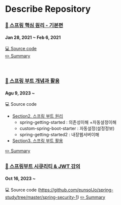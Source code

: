 # Describe Repository
### [🔗 스프링 핵심 원리 - 기본편 ](https://www.inflearn.com/course/%EC%8A%A4%ED%94%84%EB%A7%81-%ED%95%B5%EC%8B%AC-%EC%9B%90%EB%A6%AC-%EA%B8%B0%EB%B3%B8%ED%8E%B8) 
#### Jan 28, 2021 ~ Feb 6, 2021
[💻 Source code](https://github.com/eunsolJo/spring-study/tree/master/core) <br>
[✏️ Summary](https://www.notion.so/01968ec65e6e41788eadbe4714c9dc0a)

<br>

### [🔗 스프링 부트 개념과 활용](https://www.inflearn.com/course/%EC%8A%A4%ED%94%84%EB%A7%81%EB%B6%80%ED%8A%B8/dashboard) 
#### Agu 9, 2023 ~ 
💻 Source code <br>
- [Section2. 스프링 부트 원리](https://github.com/eunsolJo/spring-study/tree/master/concept-of-spring-boot)
    - spring-getting-started : 의존성이해 +자동설정이해
    - custom-spring-boot-starter : 자동설정(설정정보)
    - spring-getting-started2 : 내장웹서버이해
- [Section3. 스프링 부트 활용](https://github.com/eunsolJo/spring-study/tree/master/use-spring-boot)

[✏️ Summary](https://www.notion.so/706a63fcd1874b9fb57a241051d06d04?pvs=4)


### [🔗 스프링부트 시큐리티 & JWT 강의](https://www.inflearn.com/course/%EC%8A%A4%ED%94%84%EB%A7%81%EB%B6%80%ED%8A%B8-%EC%8B%9C%ED%81%90%EB%A6%AC%ED%8B%B0) 
#### Oct 16, 2023 ~ 
💻 Source code (https://github.com/eunsolJo/spring-study/tree/master/spring-security-1)
[✏️ Summary](https://golden-age-825.notion.site/JWT-921ca43839104087868006c6ff288036?pvs=4)
